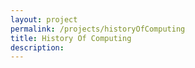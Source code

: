 ```yaml
---
layout: project
permalink: /projects/historyOfComputing
title: History Of Computing
description:
---
```

